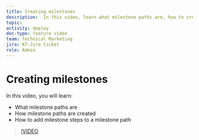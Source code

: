 ```yaml
---
title: Creating milestones
description:  In this video, learn what milestone paths are, how to create milestone paths, and how to add milestone steps.
topic:
activity: deploy
doc-type: feature video
team: Technical Marketing
jira: KT-Jira ticket
role: Admin
---
```

# Creating milestones

In this video, you will learn:

* What milestone paths are
* How milestone paths are created
* How to add milestone steps to a milestone path

>[!VIDEO](https://video.tv.adobe.com/v/335204/?quality=12&learn=on)
